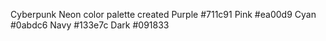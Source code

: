 Cyberpunk Neon color palette created 
Purple #711c91
Pink   #ea00d9
Cyan   #0abdc6
Navy   #133e7c
Dark   #091833